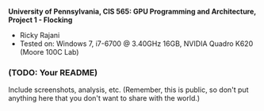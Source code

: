 **University of Pennsylvania, CIS 565: GPU Programming and Architecture,
Project 1 - Flocking**

* Ricky Rajani
* Tested on: Windows 7, i7-6700 @ 3.40GHz 16GB, NVIDIA Quadro K620 (Moore 100C Lab)

### (TODO: Your README)

Include screenshots, analysis, etc. (Remember, this is public, so don't put
anything here that you don't want to share with the world.)

